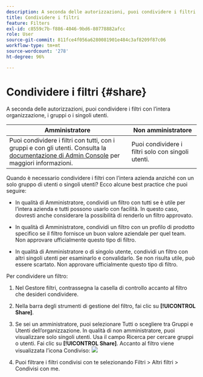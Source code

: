 ```yaml
---
description: A seconda delle autorizzazioni, puoi condividere i filtri con l’intera organizzazione, i gruppi o i singoli utenti.
title: Condividere i filtri
feature: Filters
exl-id: c8559c7b-f886-4046-9bd6-80778882afcc
role: User
source-git-commit: 811fce4f056a6280081901e484c3af8209f87c06
workflow-type: tm+mt
source-wordcount: '278'
ht-degree: 96%

---
```


# Condividere i filtri {#share}

A seconda delle autorizzazioni, puoi condividere i filtri con l’intera organizzazione, i gruppi o i singoli utenti.

| Amministratore | Non amministratore |
|---|---|
| Puoi condividere i filtri con tutti, con i gruppi e con gli utenti. Consulta la [documentazione di Admin Console](https://helpx.adobe.com/it/enterprise/using/manage-products-and-profiles.html) per maggiori informazioni. | Puoi condividere i filtri solo con singoli utenti. |

Quando è necessario condividere i filtri con l’intera azienda anziché con un solo gruppo di utenti o singoli utenti? Ecco alcune best practice che puoi seguire:

* In qualità di Amministratore, condividi un filtro con tutti se è utile per l’intera azienda e tutti possono usarlo con facilità. In questo caso, dovresti anche considerare la possibilità di renderlo un filtro approvato.

* In qualità di Amministratore, condividi un filtro con un profilo di prodotto specifico se il filtro fornisce un buon valore aziendale per quel team. Non approvare ufficialmente questo tipo di filtro.

* In qualità di Amministratore o di singolo utente, condividi un filtro con altri singoli utenti per esaminarlo e convalidarlo. Se non risulta utile, può essere scartato. Non approvare ufficialmente questo tipo di filtro.

Per condividere un filtro:

1. Nel Gestore filtri, contrassegna la casella di controllo accanto al filtro che desideri condividere.

1. Nella barra degli strumenti di gestione del filtro, fai clic su **[!UICONTROL Share]**.

1. Se sei un amministratore, puoi selezionare Tutti o scegliere tra Gruppi e Utenti dell’organizzazione. In qualità di non amministratore, puoi visualizzare solo singoli utenti. Usa il campo Ricerca per cercare gruppi o utenti. Fai clic su **[!UICONTROL Share]**. Accanto al filtro viene visualizzata l’icona Condiviso: ![](https://spectrum.adobe.com/static/icons/workflow_18/Smock_Share_18_N.svg)

1. Puoi filtrare i filtri condivisi con te selezionando Filtri > Altri filtri > Condivisi con me.
